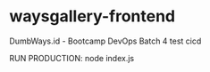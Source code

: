 # waysgallery-frontend
DumbWays.id - Bootcamp DevOps Batch 4
test cicd

RUN PRODUCTION: node index.js
